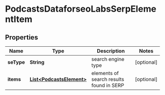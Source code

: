

# PodcastsDataforseoLabsSerpElementItem


## Properties

| Name | Type | Description | Notes |
|------------ | ------------- | ------------- | -------------|
|**seType** | **String** | search engine type |  [optional] |
|**items** | [**List&lt;PodcastsElement&gt;**](PodcastsElement.md) | elements of search results found in SERP |  [optional] |



